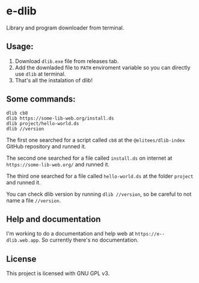 # e-dlib
 Library and program downloader from terminal.

## Usage:
1. Download `dlib.exe` file from releases tab.
2. Add the downladed file to `PATH` enviroment variable so you can directly use `dlib` at terminal.
3. That's all the instalation of dlib!
## Some commands:
```
dlib cb8
dlib https://some-lib-web.org/install.ds
dlib project/hello-world.ds
dlib //version
```
The first one searched for a script called `cb8` at the `@elitees/dlib-index` GitHub repository and runned it.

The second one searched for a file called `install.ds` on internet at `https://some-lib-web.org/` and runned it.

The third one searched for a file called `hello-world.ds` at the folder `project` and runned it.

You can check dlib version by running `dlib //version`, so be careful to not name a file `//version`.

## Help and documentation
I'm working to do a documentation and help web at `https://e--dlib.web.app`. So currently there's no documentation.

## License
This project is licensed with GNU GPL v3.